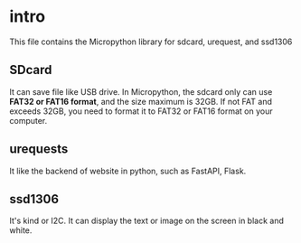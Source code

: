 # intro
This file contains the Micropython library for sdcard, urequest, and ssd1306

## SDcard
It can save file like USB drive. 
In Micropython, the sdcard only can use **FAT32 or FAT16 format**, and the size maximum is 32GB. 
If not FAT and exceeds 32GB, you need to format it to FAT32 or FAT16 format on your computer.

## urequests
It like the backend of website in python, such as FastAPI, Flask.

## ssd1306
It's kind or I2C.
It can display the text or image on the screen in black and white.
